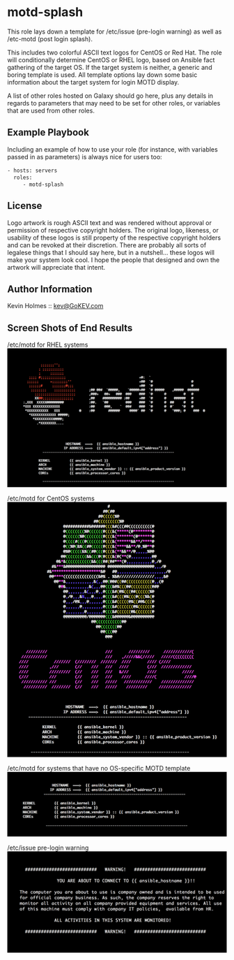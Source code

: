 motd-splash
=========

This role lays down a template for /etc/issue (pre-login warning) as well as /etc-motd (post login splash).

This includes two colorful ASCII text logos for CentOS or Red Hat.  The role will conditionally determine CentOS or RHEL logo, based on Ansible fact gathering of the target OS.  If the target system is neither, a generic and boring template is used.  All template options lay down some basic information about the target system for login MOTD display.


A list of other roles hosted on Galaxy should go here, plus any details in regards to parameters that may need to be set for other roles, or variables that are used from other roles.

Example Playbook
----------------

Including an example of how to use your role (for instance, with variables passed in as parameters) is always nice for users too:

    - hosts: servers
      roles:
         - motd-splash

License
-------

Logo artwork is rough ASCII text and was rendered without approval or permission of respective copyright holders.  The original logo, likeness, or usability of these logos is still property of the respective copyright holders and can be revoked at their discretion.  There are probably all sorts of legalese things that I should say here, but in a nutshell... these logos will make your system look cool.  I hope the people that designed and own the artwork will appreciate that intent.


Author Information
------------------

Kevin Holmes :: kev@GoKEV.com



Screen Shots of End Results
------------------

/etc/motd for RHEL systems
![motd_rhel](files/motd_rhel.png?raw=true "/etc/motd_rhel")

/etc/motd for CentOS systems
![motd_centos](files/motd_centos.png?raw=true "/etc/motd_centos")

/etc/motd for systems that have no OS-specific MOTD template
![motd_generic](files/motd_generic.png?raw=true "/etc/motd_generic")

/etc/issue pre-login warning
![issue](files/issue.png?raw=true "/etc/issue")





